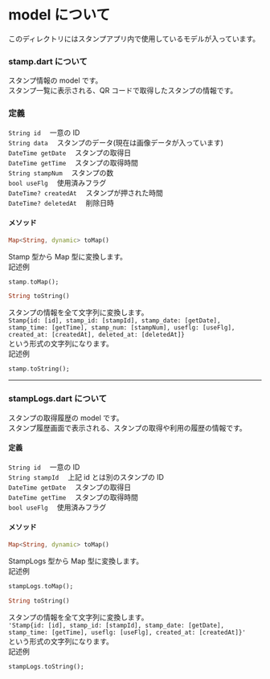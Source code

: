# model について

このディレクトリにはスタンプアプリ内で使用しているモデルが入っています。

### stamp.dart について

スタンプ情報の model です。  
スタンプ一覧に表示される、QR コードで取得したスタンプの情報です。

### 定義

`String id` 　一意の ID  
`String data` 　スタンプのデータ(現在は画像データが入っています)  
`DateTime getDate` 　スタンプの取得日  
`DateTime getTime` 　スタンプの取得時間  
`String stampNum` 　スタンプの数  
`bool useFlg` 　使用済みフラグ  
`DateTime? createdAt` 　スタンプが押された時間  
`DateTime? deletedAt` 　削除日時

#### メソッド

```Dart
Map<String, dynamic> toMap()
```

Stamp 型から Map 型に変換します。  
記述例

```Dart
stamp.toMap();
```

```Dart
String toString()
```

スタンプの情報を全て文字列に変換します。  
`Stamp{id: [id], stamp_id: [stampId], stamp_date: [getDate], stamp_time: [getTime], stamp_num: [stampNum], useflg: [useFlg], created_at: [createdAt], deleted_at: [deletedAt]}`  
という形式の文字列になります。  
記述例

```Dart
stamp.toString();
```

---

### stampLogs.dart について

スタンプの取得履歴の model です。  
スタンプ履歴画面で表示される、スタンプの取得や利用の履歴の情報です。

#### 定義

`String id` 　一意の ID  
`String stampId` 　上記 id とは別のスタンプの ID  
`DateTime getDate` 　スタンプの取得日  
`DateTime getTime` 　スタンプの取得時間  
`bool useFlg` 　使用済みフラグ

#### メソッド

```Dart
Map<String, dynamic> toMap()
```

StampLogs 型から Map 型に変換します。  
記述例

```Dart
stampLogs.toMap();
```

```Dart
String toString()
```

スタンプの情報を全て文字列に変換します。  
`'Stamp{id: [id], stamp_id: [stampId], stamp_date: [getDate], stamp_time: [getTime], useflg: [useFlg], created_at: [createdAt]}'`  
という形式の文字列になります。  
記述例

```Dart
stampLogs.toString();
```
